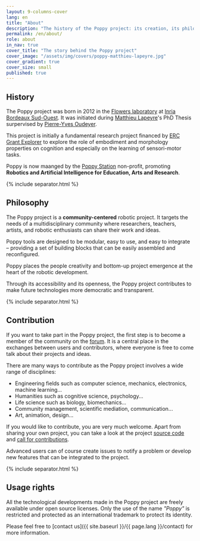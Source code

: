```yaml
---
layout: 9-columns-cover
lang: en
title: "About"
description: "The history of the Poppy project: its creation, its philosophy, and how to become a part of the community"
permalink: /en/about/
role: about
in_nav: true
cover_title: "The story behind the Poppy project"
cover_image: "/assets/img/covers/poppy-matthieu-lapeyre.jpg"
cover_gradient: true
cover_size: small
published: true
---
```


## History

The Poppy project was born in 2012 in the [Flowers laboratory](https://flowers.inria.fr/) at [Inria Bordeaux Sud-Ouest](https://www.inria.fr/en/centre/bordeaux). It was initiated during [Matthieu Lapeyre](https://github.com/matthieu-lapeyre)'s PhD Thesis surpervised by [Pierre-Yves Oudeyer](http://www.pyoudeyer.com/).

This project is initially a fundamental research project financed by [ERC Grant Explorer](http://erc.europa.eu/) to explore the role of embodiment and morphology properties on cognition and especially on the learning of sensori-motor tasks.

Poppy is now maanged by the [Poppy Station](https://www.poppy-station.org) non-profit, promoting **Robotics and Artificial Intelligence for Education, Arts and Research**.

{% include separator.html %}

## Philosophy

The Poppy project is a **community-centered** robotic project. It targets the needs of a multidisciplinary community where researchers, teachers, artists, and robotic enthusiasts can share their work and ideas.

Poppy tools are designed to be modular, easy to use, and easy to integrate – providing a set of building blocks that can be easily assembled and reconfigured.

Poppy places the people creativity and bottom-up project emergence at the heart of the robotic development.

Through its accessibility and its openness, the Poppy project contributes to make future technologies more democratic and transparent.

{% include separator.html %}

## Contribution

If you want to take part in the Poppy project, the first step is to become a member of the community on the [forum](https://forum.poppy-project.org). It is a central place in the exchanges between users and contributors, where everyone is free to come talk about their projects and ideas.

There are many ways to contribute as the Poppy project involves a wide range of disciplines:

- Engineering fields such as computer science, mechanics, electronics, machine learning...
- Humanities such as cognitive science, psychology...
- Life science such as biology, biomechanics...
- Community management, scientific mediation, communication...
- Art, animation, design...

If you would like to contribute, you are very much welcome. Apart from sharing your own project, you can take a look at the project [source code](https://github.com/poppy-project/) and [call for contributions](https://forum.poppy-project.org/tags/call-for-contributions).

Advanced users can of course create issues to notify a problem or develop new features that can be integrated to the project.

{% include separator.html %}

## Usage rights

All the technological developments made in the Poppy project are freely available under open source licenses. Only the use of the name *"Poppy"* is restricted and protected as an international trademark to protect its identity.

Please feel free to [contact us]({{ site.baseurl }}/{{ page.lang }}/contact) for more information.
